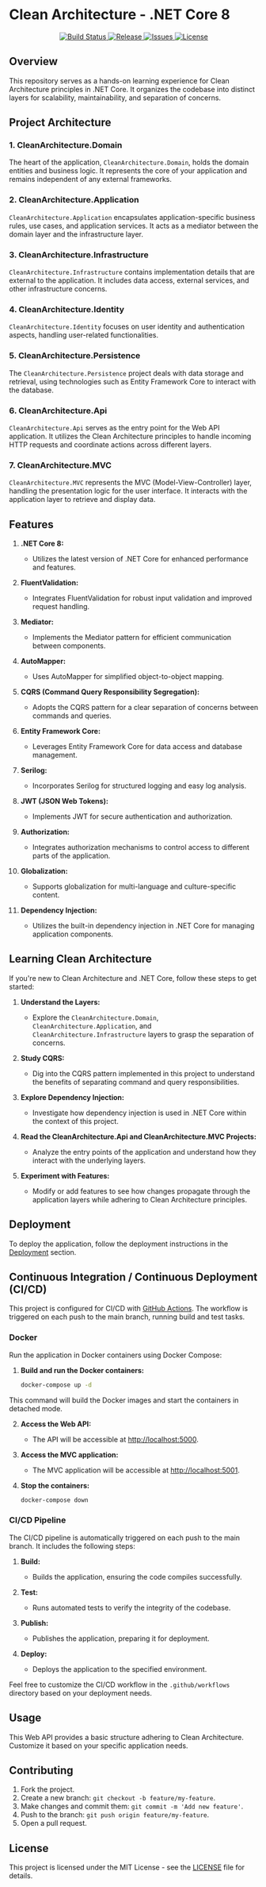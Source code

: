 # Clean Architecture - .NET Core 8

<p align="center">
  <a href="https://github.com/mohamedelareeg/CleanArchitecture/actions/workflows/main.yml">
    <img src="https://github.com/mohamedelareeg/CleanArchitecture/actions/workflows/main.yml/badge.svg" alt="Build Status">
  </a>
  <a href="https://github.com/mohamedelareeg/CleanArchitecture/releases">
    <img src="https://img.shields.io/github/v/release/mohamedelareeg/CleanArchitecture" alt="Release">
  </a>
  <a href="https://github.com/mohamedelareeg/CleanArchitecture/issues">
    <img src="https://img.shields.io/github/issues/mohamedelareeg/CleanArchitecture" alt="Issues">
  </a>
  <a href="https://opensource.org/licenses/MIT">
    <img src="https://img.shields.io/badge/License-MIT-blue.svg" alt="License">
  </a>
</p>

## Overview

This repository serves as a hands-on learning experience for Clean Architecture principles in .NET Core. It organizes the codebase into distinct layers for scalability, maintainability, and separation of concerns.

## Project Architecture

### 1. CleanArchitecture.Domain

The heart of the application, `CleanArchitecture.Domain`, holds the domain entities and business logic. It represents the core of your application and remains independent of any external frameworks.

### 2. CleanArchitecture.Application

`CleanArchitecture.Application` encapsulates application-specific business rules, use cases, and application services. It acts as a mediator between the domain layer and the infrastructure layer.

### 3. CleanArchitecture.Infrastructure

`CleanArchitecture.Infrastructure` contains implementation details that are external to the application. It includes data access, external services, and other infrastructure concerns.

### 4. CleanArchitecture.Identity

`CleanArchitecture.Identity` focuses on user identity and authentication aspects, handling user-related functionalities.

### 5. CleanArchitecture.Persistence

The `CleanArchitecture.Persistence` project deals with data storage and retrieval, using technologies such as Entity Framework Core to interact with the database.

### 6. CleanArchitecture.Api

`CleanArchitecture.Api` serves as the entry point for the Web API application. It utilizes the Clean Architecture principles to handle incoming HTTP requests and coordinate actions across different layers.

### 7. CleanArchitecture.MVC

`CleanArchitecture.MVC` represents the MVC (Model-View-Controller) layer, handling the presentation logic for the user interface. It interacts with the application layer to retrieve and display data.

## Features

1. **.NET Core 8:**
   - Utilizes the latest version of .NET Core for enhanced performance and features.

2. **FluentValidation:**
   - Integrates FluentValidation for robust input validation and improved request handling.

3. **Mediator:**
   - Implements the Mediator pattern for efficient communication between components.

4. **AutoMapper:**
   - Uses AutoMapper for simplified object-to-object mapping.

5. **CQRS (Command Query Responsibility Segregation):**
   - Adopts the CQRS pattern for a clear separation of concerns between commands and queries.

6. **Entity Framework Core:**
   - Leverages Entity Framework Core for data access and database management.

7. **Serilog:**
   - Incorporates Serilog for structured logging and easy log analysis.

8. **JWT (JSON Web Tokens):**
   - Implements JWT for secure authentication and authorization.

9. **Authorization:**
   - Integrates authorization mechanisms to control access to different parts of the application.

10. **Globalization:**
    - Supports globalization for multi-language and culture-specific content.

11. **Dependency Injection:**
    - Utilizes the built-in dependency injection in .NET Core for managing application components.

## Learning Clean Architecture

If you're new to Clean Architecture and .NET Core, follow these steps to get started:

1. **Understand the Layers:**
   - Explore the `CleanArchitecture.Domain`, `CleanArchitecture.Application`, and `CleanArchitecture.Infrastructure` layers to grasp the separation of concerns.

2. **Study CQRS:**
   - Dig into the CQRS pattern implemented in this project to understand the benefits of separating command and query responsibilities.

3. **Explore Dependency Injection:**
   - Investigate how dependency injection is used in .NET Core within the context of this project.

4. **Read the CleanArchitecture.Api and CleanArchitecture.MVC Projects:**
   - Analyze the entry points of the application and understand how they interact with the underlying layers.

5. **Experiment with Features:**
   - Modify or add features to see how changes propagate through the application layers while adhering to Clean Architecture principles.

## Deployment

To deploy the application, follow the deployment instructions in the [Deployment](#deployment) section.

## Continuous Integration / Continuous Deployment (CI/CD)

This project is configured for CI/CD with [GitHub Actions](https://github.com/features/actions). The workflow is triggered on each push to the main branch, running build and test tasks.

### Docker

Run the application in Docker containers using Docker Compose:

1. **Build and run the Docker containers:**

    ```bash
    docker-compose up -d
    ```

This command will build the Docker images and start the containers in detached mode.

2. **Access the Web API:**

   - The API will be accessible at [http://localhost:5000](http://localhost:5000).
   
3. **Access the MVC application:**

   - The MVC application will be accessible at [http://localhost:5001](http://localhost:5001).

4. **Stop the containers:**

    ```bash
    docker-compose down
    ```

### CI/CD Pipeline

The CI/CD pipeline is automatically triggered on each push to the main branch. It includes the following steps:

1. **Build:**
   - Builds the application, ensuring the code compiles successfully.

2. **Test:**
   - Runs automated tests to verify the integrity of the codebase.

3. **Publish:**
   - Publishes the application, preparing it for deployment.

4. **Deploy:**
   - Deploys the application to the specified environment.

Feel free to customize the CI/CD workflow in the `.github/workflows` directory based on your deployment needs.

## Usage

This Web API provides a basic structure adhering to Clean Architecture. Customize it based on your specific application needs.

## Contributing

1. Fork the project.
2. Create a new branch: `git checkout -b feature/my-feature`.
3. Make changes and commit them: `git commit -m 'Add new feature'`.
4. Push to the branch: `git push origin feature/my-feature`.
5. Open a pull request.

## License

This project is licensed under the MIT License - see the [LICENSE](LICENSE) file for details.

